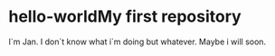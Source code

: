 # hello-worldMy first repository

I´m Jan. I don´t know what i´m doing but whatever. Maybe i will soon.

